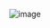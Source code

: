 
![image](https://github.com/xiethon/Redis-3.0/blob/master/doc/photos/SDS%E5%AD%97%E7%AC%A6%E4%B8%B2.png)  
